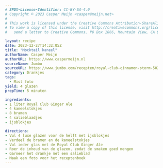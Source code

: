 ```yaml
---
# SPDX-License-Identifier: CC-BY-SA-4.0
# Copyright © 2023 Casper Meijn <casper@meijn.net>
# 
# This work is licensed under the Creative Commons Attribution-ShareAlike 4.0 International License. 
# To view a copy of this license, visit http://creativecommons.org/licenses/by-sa/4.0/ or 
#   send a letter to Creative Commons, PO Box 1866, Mountain View, CA 94042, USA.

layout: recipe
date: 2023-12-27T14:32:05Z
title: "Mocktail kaneel"
authorName: Casper Meijn
authorURL: https://www.caspermeijn.nl
sourceName: Jumbo
sourceURL: https://www.jumbo.com/recepten/royal-club-cinnamon-storm-502541
category: Drankjes
tags:
  - Mist foto
yield: 4 glazen
prepTime: 5 minuten

ingredients:
- 1 liter Royal Club Ginger Ale
- 4 kaneelstokjes
- 8 bramen
- 4 salieblaadjes
- ijsblokjes

directions:
- Vul 4 luxe glazen voor de helft met ijsblokjes
- Verdeel de bramen en de kaneelstokjes
- Vul ieder glas met de Royal Club Ginger Ale
- Roer de inhoud van de glazen, zodat de smaken goed mengen
- Garneer het drankje met een salieblad
- Maak een foto voor het receptenboek
---
```

